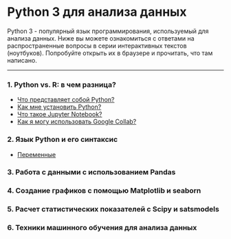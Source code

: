 # Python 3 для анализа данных

Python 3 - популярный язык программирования, используемый для анализа данных.
Ниже вы можете ознакомиться с ответами на распространенные вопросы в серии интерактивных текстов (ноутбуков). Попробуйте открыть их в браузере и прочитать, что там написано.

___
### 1. Python vs. R: в чем разница?
* [Что представляет собой Python?](https://github.com/VeaLi/nla-python-basics-2023/tree/main/0/0-what-is-python)
* [Как мне установить Python?](https://github.com/VeaLi/nla-python-basics-2023/tree/main/0/1-how-to-install-python)
* [Что такое Jupyter Notebook?](https://github.com/VeaLi/nla-python-basics-2023/tree/main/0/2-what-is-jupyter-notebook)
* [Как я могу использовать Google Collab?](https://github.com/VeaLi/nla-python-basics-2023/tree/main/0/3-google-collab)

### 2. Язык Python и его синтаксис
* [Переменные](https://github.com/VeaLi/nla-python-basics-2023/tree/main/1/1-variables)
### 3. Работа с данными с использованием Pandas
### 4. Создание графиков с помощью Matplotlib и seaborn
### 5. Расчет статистических показателей c Scipy и satsmodels
### 6. Техники машинного обучения для анализа данных